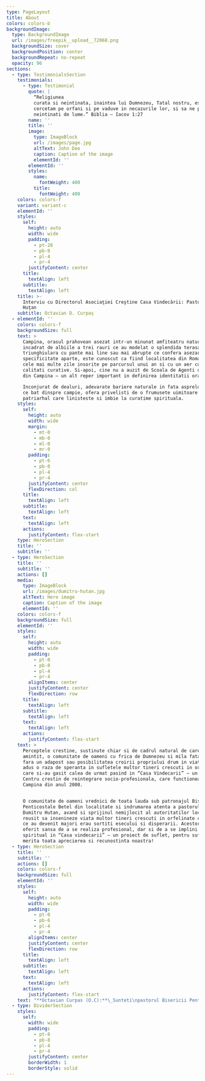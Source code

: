```yaml
---
type: PageLayout
title: About
colors: colors-b
backgroundImage:
  type: BackgroundImage
  url: /images/freepik__upload__72068.png
  backgroundSize: cover
  backgroundPosition: center
  backgroundRepeat: no-repeat
  opacity: 96
sections:
  - type: TestimonialsSection
    testimonials:
      - type: Testimonial
        quote: |
          “Religiunea
          curata si neintinata, inaintea lui Dumnezeu, Tatal nostru, este sa
          cercetam pe orfani si pe vaduve in necazurile lor, si sa ne pazim
          neintinati de lume.” Biblia – Iacov 1:27
        name: ''
        title: ''
        image:
          type: ImageBlock
          url: /images/page.jpg
          altText: John Doe
          caption: Caption of the image
          elementId: ''
        elementId: ''
        styles:
          name:
            fontWeight: 400
          title:
            fontWeight: 400
    colors: colors-f
    variant: variant-c
    elementId: ''
    styles:
      self:
        height: auto
        width: wide
        padding:
          - pt-28
          - pb-0
          - pl-4
          - pr-4
        justifyContent: center
      title:
        textAlign: left
      subtitle:
        textAlign: left
    title: >-
      Interviu cu Directorul Asociaţiei Creştine Casa Vindecării: Pastor Dumitru
      Huţan
    subtitle: Octavian D. Curpaș
  - elementId: ''
    colors: colors-f
    backgroundSize: full
    text: >
      Campina, orasul prahovean asezat intr-un minunat amfiteatru natural,
      incadrat de albiile a trei rauri ce au modelat o splendida terasa
      triunghiulara cu pante mai line sau mai abrupte ce confera asezarii o
      specificitate aparte, este cunoscut ca fiind localitatea din Romania cu
      cele mai multe zile insorite pe parcursul unui an si cu un aer cu reale
      calitati curative. Si-apoi, cine nu a auzit de Scoala de Agenti de Politie
      din Campina – un alt reper important in definirea identitatii orasului?!

      Inconjurat de dealuri, adevarate bariere naturale in fata asprelor vanturi
      ce bat dinspre campie, ofera privelisti de o frumusete uimitoare si-un aer
      patriarhal care linisteste si imbie la curatime spirituala.
    styles:
      self:
        height: auto
        width: wide
        margin:
          - mt-0
          - mb-0
          - ml-0
          - mr-0
        padding:
          - pt-6
          - pb-0
          - pl-4
          - pr-4
        justifyContent: center
        flexDirection: col
      title:
        textAlign: left
      subtitle:
        textAlign: left
      text:
        textAlign: left
      actions:
        justifyContent: flex-start
    type: HeroSection
    title: ''
    subtitle: ''
  - type: HeroSection
    title: ''
    subtitle: ''
    actions: []
    media:
      type: ImageBlock
      url: /images/dumitru-hutan.jpg
      altText: Hero image
      caption: Caption of the image
      elementId: ''
    colors: colors-f
    backgroundSize: full
    elementId: ''
    styles:
      self:
        height: auto
        width: wide
        padding:
          - pt-0
          - pb-0
          - pl-4
          - pr-4
        alignItems: center
        justifyContent: center
        flexDirection: row
      title:
        textAlign: left
      subtitle:
        textAlign: left
      text:
        textAlign: left
      actions:
        justifyContent: flex-start
    text: >
      Perceptele crestine, sustinute chiar si de cadrul natural de care am
      amintit, o comunitate de oameni cu frica de Dumnezeu si mila fata de cei
      fara un adapost sau posibilitatea croirii propriului drum in viata, au
      adus o raza de speranta in sufletele multor tineri crescuti in orfelinate
      care si-au gasit calea de urmat pasind in “Casa Vindecarii” – un cunoscut
      Centru crestin de reintegrare socio-profesionala, care functioneaza la
      Campina din anul 2008.


      O comunitate de oameni vrednici de toata lauda sub patronajul Bisericii
      Penticostale Betel din localitate si indrumarea atenta a pastorului
      Dumitru Hutan, avand si sprijinul nemijlocit al autoritatilor locale, a
      reusit sa insenineze viata multor tineri crescuti in orfelinate care dupa
      ce au devenit majori erau sortiti esecului si disperarii. Acestora li s-a
      oferit sansa de a se realiza profesional, dar si de a se implini pe plan
      spiritual in “Casa vindecarii” – un proiect de suflet, pentru suflet, care
      merita toata aprecierea si recunostinta noastra!
  - type: HeroSection
    title: ''
    subtitle: ''
    actions: []
    colors: colors-f
    backgroundSize: full
    elementId: ''
    styles:
      self:
        height: auto
        width: wide
        padding:
          - pt-0
          - pb-6
          - pl-4
          - pr-4
        alignItems: center
        justifyContent: center
        flexDirection: row
      title:
        textAlign: left
      subtitle:
        textAlign: left
      text:
        textAlign: left
      actions:
        justifyContent: flex-start
    text: "**Octavian Curpas (O.C):**\_Sunteti\npastorul Bisericii Penticostale Betel din Campina, biserica in care\ns-au intamplat atatea lucruri minunate. Prin ceea ce s-a infaptuit aici\nsi prin Centrul de reintegrare socio-profesionala denumit generic “CASA\nVINDECARII” ati realizat mult pentru comunitate, atat din punct de\nvedere spiritual cat si social. Cum s-a derulat acest proiect?\n\n**Dumitru Hutan (D.H):**\_Totul\na inceput dupa Revolutie cand am demarat construirea bisericii. Intr-o\nvacanta am fost vizitati de niste copii de la un orfelinat care ne-au\nrugat sa-i adapostim pe timpul vacantei, deoarece nu au pe nimeni, nu au\nunde sa mearga si sa stea. Ca biserica, am acceptat sa-i sprijinim si\nle-am oferit suport, atat material (cazare in cladirea bisericii),\nprecum si spiritual. Intre timp, multi dintre ei s-au hotarat sa-L\nslujeasca pe Dumnezeu cu sinceritate si devotament. In proiectul de\nconstructie al bisericii am prevazut construirea unui loc special pentru\na-i adaposti pe acesti copii, care, dupa terminarea scolii ne-au\nsolicitat sa-i ajutam din nou. Cu trecerea timpului, numarul lor s-a\nmarit, aparand si alti tineri care nu erau crestini… Gazduirea in\nincinta bisericii era tot mai dificila, asa ca ne-am decis sa construim\nun spatiu special, in curtea bisericii. Dumnezeu ne-a sprijinit sa facem\nacest lucru si in anul 2006 ne-am apucat de constructie, care a durat\ndoi ani. Un lucru pe care as dori sa-l amintesc, este acela ca toata\nbiserica a fost implicata in dezvoltarea si buna derulare a acestei\nlucrari, fiecare contribuind cu ceea ce a avut pe inima. Spre exemplu,\nsurorile s-au ocupat zilnic, prin rotatie, timp de aproximativ 18 ani\n(de cand au sosit primii tineri la biserica) de asigurarea si pregatirea\nhranei. In fiecare duminica, alaturi de celelalte anunturi necesare, nu\nlipsea nici cel cu privire la planificarea persoanelor care se ocupau\nde gatit.\n\n**O.C:**\_Spuneti-ne, va rog, care este scopul acestei asociatii si cum se desfasoara activitatea in cadrul centrului “Casa Vindecarii”?\n\n**D.H:**\_In\nprezent, Asociatia “Casa Vindecarii” este un Centru de reintegrare\nsocio-profesionala care a inceput sa functioneze din anul 2008 si care\nare ca scop principal ajutorarea tinerilor proveniti din orfelinate sau\nfamilii defavorizate. Ajutorul acordat consta si in consilierea\npsihologica si spirituala in situatii de criza, cum ar fi: lupta\nimpotriva viciilor (dependenta de alcool, tutun, droguri). Totodata,\nacestor tineri li se ofera posibilitatea de a urma anumite cursuri de\npregatire si formare profesionala in domeniul social. “Casa Vindecarii”\neste, deci, un Centru atat de zi, cat si de noapte, ce asigura conditii\nde cazare, hrana, dar si instruire, in vederea obtinerii unor locuri de\nmunca. Pentru a-i obisnui pe tineri cu munca, avem o mica ferma cu\ngaini, porci si iepuri. Astfel, ei invata sa se autogospodareasca si sa\ndevina capabili si responsabili sa se descurce in societate. Tot in\nacest scop, avem si un teren in custodie pentru o perioada determinata,\ncu scopul de a-l cultiva, lucru foarte folositor, deoarece putem avea\npropria productie pentru gospodarirea centrului.\n\n\n\n\n**O.C:**\_Cum\nati gandit programul de asistare, integrare si formare profesionala a\ntinerilor care sunt preluati de catre asociatia dumneavoastra?\n\n**D.H:**\_Asistenta\npentru aceasta categorie de varsta este foarte importanta, pentru ca\nsocietatea nu ofera nici o alternativa tinerilor care pleaca din\norfelinate/centre de plasament. Acestia, neavand nici un suport\nmaterial, in mod normal sansele lor de reusita in viata sunt minime sau\nchiar nule. Daca cei care sunt crescuti in familii bune nu au\nposibilitatea de a-si crea un viitor din cauza conditiilor vitrege, cum\nse vor descurca cei care nu au o familie… mai ales in aceasta perioada a\nvietii, in care au cea mai mare nevoie de suport moral, financiar,\nspiritual etc? Pe moment, putem asigura cazare si instruire doar\nbaietilor peste 18 ani. Viziunea noastra este ca perioada de sprijin sa\nfie de doi ani. Ultima faza a serviciilor oferite de asociatia noastra\neste aceea in care cei asistati sa poata sa se descurce singuri. Acestia\nsunt ajutati sa-si gaseasca un loc de munca, o gazda, fiind totusi\nsupravegheati in continuare pentru a li se oferi sprijin pe mai departe.\nDe mentionat este si faptul ca pe parcursul celor doi ani, tinerilor\ndoritori li se ofera posibilitatea sa recupereze, din punct de vedere al\neducatiei, cam ce au pierdut din cauza situatiei lor. Astfel, tinerii\nsunt inscrisi intr-un program de invatare, numit ”A doua sansa”, program\ninitiat de Primaria Municipiului Campina, program foarte util, deoarece\neducatia este un factor important, o sansa in plus pentru reusita pe\nplan social si personal.\n\n**O.C:**\_Cum este structurat centrul si ce capacitate are?\n\n**D.H:**\_Centrul\nare noua dormitoare, cinci la etaj si 4 la mansarda, fiecare dormitor\navand baie proprie. La demisolul cladirii se afla bucataria, camera\npentru depozitarea alimentelor si sala de mese. Parterul cuprinde\ncabinete medicale si o sala de primire. Centrul “Casa Vindecarii” poate\ngazdui aproximativ 20-25 de persoane, fiind repartizate cate 2-3\npersoane/camera, in functie de solicitarile existente.\n\n**O.C:**\_Pentru asistarea si indrumarea tinerilor aveti nevoie de personal. Cine se ocupa de acest aspect?\n\n**D.H:**\_De\ningrijirea si educarea tinerilor se ocupa un personal calificat. Avem\npersonal platit, dar si voluntar, toti fiind calificati in munca pe care\no fac. Personalul cuprinde: asistent social, asistent medical, psiholog\nsi administrator.\n\n**O.C:**\_Este minunat ceea ce ati reusit si ceea ce faceti. Ce planuri aveti pentru viitor?\n\n**D.H:**\_Planuri\nde viitor? Sunt multe: la cantina Centrului tinerii beneficiaza de o\nmasa calda si alte persoane care nu sunt integrate in programul\nasociatiei, dar care provin, fie din familii defavorizate/dezbinate, fie\nau o situatie financiara precara. Una din dorintele noastre este\ncontinuarea asigurarii acestei mese celor nevoiasi. Un alt plan este\nacela de a construi un atelier de tamplarie in care sa-i invatam pe\ntineri sa faca diferite unelte si scule necesare autogospodaririi. Pe\nviitor ne dorim sa cumparam un teren pe care sa construim mici locuinte\n(casute) personale, integrate in programul pe care centrul “Casa\nVindecarii” si-l propune, locuinte in care tinerii sa locuiasca dupa\niesirea din centru. Am avut tineri care, stand aici, s-au realizat. Spre\nexemplu, unii s-au casatorit, iar noi, ca biserica, ne-am implicat in\najutorarea acestora in primii pasi ai casniciei. Altii, invatand o\nmeserie au obtinut un loc de munca si s-au putut realiza din punct de\nvedere social. Nu uitam nici faptul ca multi tineri au devenit buni\ncrestini si s-au implicat in activitatile spirituale ale bisericii.\nAsadar, planurile noastre de viitor constau in continuarea lucrarii\nincepute cu dedicare si perseverenta.\n\n**O.C:**\_Este\nun proiect amplu care necesita fonduri banesti substantiale. Cum ati\nreusit sa gestionati activitatea si sa-i asigurati continuitate? Ati\nbeneficiat de sponsorizari in derularea lui? Care sunt nevoile\nprioritare de care depinde bunul mers al activitatii centrului?\n\n**D.H:**\_Ca\nin orice proiect, este dificil sa stabilesti prioritatile si sa\ngestionezi fiecare activitate. Pana in prezent, aceasta lucrare a\ninaintat prin credinta si neavand nicio asigurare constanta din partea\nvreunui sponsor. Totusi, centrul “Casa Vindecarii”, functioneaza prin\nharul lui Dumnezeu si in urma donatiilor facute de catre diverse\npersoane, oameni cu suflet si a caror inima a fost sensibilizata de\nsituatia acestor tineri. Nevoile principale cu care ne confruntam sunt\nprocurarea alimentelor necesare pentru hrana zilnica si banii necesari\npentru plata persoanelor angajate.\n\n**O.C:**\_In incheiere, daca aveti un mesaj pentru cititorii nostri v-as ruga sa le adresati cateva cuvinte.\n\n**D.H:**\_Noi,\ncei implicati in acest proiect avem o deviza care se bazeaza pe un\nimportant adevar biblic, scris in Epistola lui Iacov: “Religiunea curata\nsi neintinata..” si avem certitudinea ca Domnul Dumnezeu ramane pentru\nviitor singurul Mantuitor, dar si Aparatorul vaduvelor si Tatal\norfanilor.\n\n### Interviu realizat de jurnalistul\_[Octavian D. Curpas](https://web.archive.org/web/20200924220801/http://www.omniscop.ro/le-journaliste-octavian-curpas/)\n\nPhoenix, Arizona\n"
  - type: DividerSection
    styles:
      self:
        width: wide
        padding:
          - pt-8
          - pb-8
          - pl-4
          - pr-4
        justifyContent: center
        borderWidth: 1
        borderStyle: solid
---
```

